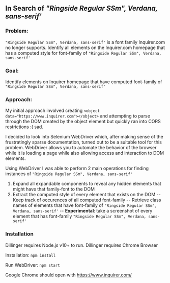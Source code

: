 ## In Search of _"Ringside Regular SSm", Verdana, sans-serif'_
### Problem:
`"Ringside Regular SSm", Verdana, sans-serif'` is a font family Inquirer.com no longer supports. Identify all elements on the Inquirer.com homepage that has a computed style for font-family of `"Ringside Regular SSm", Verdana, sans-serif'`

### Goal:
Identify elements on Inquirer homepage that have computed font-family of `"Ringside Regular SSm", Verdana, sans-serif'`

### Approach:
My initial approach involved creating `<object data="https://www.inquirer.com"></object>` and attempting to parse through the DOM created by the object element but quickly ran into CORS restrictions :( sad.

I decided to look into Selenium WebDriver which, after making sense of the frustratingly sparse documentation, turned out to be a suitable tool for this problem. WebDriver allows you to automate the behavior of the browser while it is loading a page while also allowing access and interaction to DOM elements.

Using WebDriver I was able to perform 2 main operations for finding instances of `"Ringside Regular SSm", Verdana, sans-serif'`
1. Expand all expandable components to reveal any hidden elements that might have that family-font to the DOM
2. Extract the computed style of every element that exists on the DOM
-- Keep track of occurences of all computed font-family
-- Retrieve class names of elements that have font-family of `"Ringside Regular SSm", Verdana, sans-serif'`
-- **Experimental**: take a screenshot of every element that has font-family `"Ringside Regular SSm", Verdana, sans-serif'`

### Installation
Dillinger requires Node.js v10+ to run.
Dillinger requires Chrome Browser

Installation:
`npm install`  

Run WebDriver:
`npm start`  

Google Chrome should open with https://www.inquirer.com/




